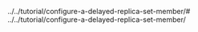 ../../tutorial/configure-a-delayed-replica-set-member/# ../../tutorial/configure-a-delayed-replica-set-member/